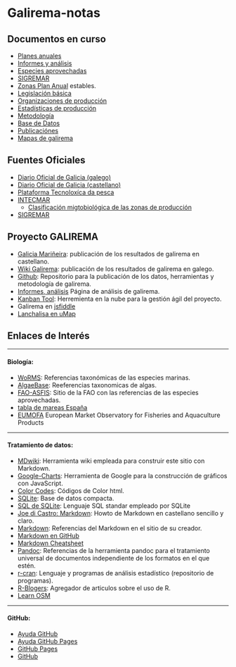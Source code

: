 
Galirema-notas
======

Documentos en curso
-------

* [Planes anuales](pages/IndicePlanes.md)
* [Informes y análisis](pages/IndiceInformes.md)
* [Especies aprovechadas](pages/IndiceEspecies.md)
* [SIGREMAR](pages/IndiceSigremar.md)
* [Zonas Plan Anual](pages/IndiceZonasPlan.md) estables.
* [Legislación básica](pages/IndiceLegislacion.md)
* [Organizaciones de producción](pages/IndiceOrganizaciones.md)
* [Estadísticas de producción](pages/IndiceEstadisticas.md)
* [Metodología](pages/MetodologiaInicio.md)
* [Base de Datos](pages/muestreosSQLite.md)
* [Publicaciónes](pages/IndicePublicacion.md)
* [Mapas de galirema](pages/indiceMapas.md)

Fuentes Oficiales
-----

 - [Diario Oficial de Galicia (galego)](http://www.xunta.es/diario-oficial-galicia/Welcome.do?lang=gl)
 -  [Diario Oficial de Galicia (castellano)](http://www.xunta.es/diario-oficial-galicia/Welcome.do?lang=es)
 - [Plataforma Tecnoloxíca da pesca](http://www.pescadegalicia.com/)
 - [INTECMAR](http://www.intecmar.org/)
     - [Clasificación migtobiológica de las zonas de producción](http://www.intecmar.gal/informacion/microbio/Clasificacion.aspx) 
 - [SIGREMAR](https://goo.gl/glKrkM)

Proyecto GALIREMA
-------

 - [Galicia Mariñeira](http://www.galiciamarineira.info/): publicación de los resultados de galirema en castellano.
 - [Wiki Galirema](http://es.galirema.wikia.com/wiki/Wiki_Galirema): publicación de los resultados de galirema en galego.
 - [Github](https://goo.gl/SyCglx): Repositorio para la publicación de los datos, herramientas y metodología de galirema.
 - [Informes, análisis](https://goo.gl/uVsxCk) Página de análisis de galirema.
 - [Kanban Tool](https://galirema.kanbantool.com/): Herremienta en la nube para la gestión ágil del proyecto.
 - Galirema en [jsfiddle](https://goo.gl/gntPuo)
 - [Lanchalisa en uMap](https://umap.openstreetmap.fr/es/user/lanchalisa/)


Enlaces  de Interés
-------
-----  
#### Biología:

* [WoRMS](http://www.marinespecies.org/): Referencias taxonómicas de las especies marinas.
* [AlgaeBase](http://goo.gl/OzU5K8): Reeferencias taxonomicas de algas.
* [FAO-ASFIS](http://www.fao.org/fishery/collection/asfis/es): Sitio de la FAO con las referencias de las especies aprovechadas.
* [tabla de mareas España](https://goo.gl/tW3M89)
* [EUMOFA](http://www.eumofa.eu/) European Market Observatory for Fisheries and Aquaculture Products 

----  
#### Tratamiento de datos:

* [MDwiki](http://dynalon.github.io/mdwiki/#!index.md): Herramienta wiki empleada para construir este sitio con Markdown. 
* [Google-Charts](https://developers.google.com/chart/): Herramienta de Google para la construcción de gráficos con JavaScript.
* [Color Codes](http://goo.gl/3tEmCN): Códigos de Color html.
* [SQLite](http://www.sqlite.org/): Base de datos compacta.
* [SQL de SQLite](http://www.sqlite.org/lang.html): Lenguaje SQL standar empleado por SQLite
* [Joe di Castro: Markdown](http://joedicastro.com/pages/markdown.html): Howto de Markdown en castellano sencillo y claro.
* [Markdown](http://daringfireball.net/projects/markdown/): Referencias del Markdown en el sitio de su creador.
* [Markdown en GitHub](https://help.github.com/articles/basic-writing-and-formatting-syntax/)
* [Markdown Cheatsheet](https://github.com/adam-p/markdown-here/wiki/Markdown-Cheatsheet)
* [Pandoc](http://johnmacfarlane.net/pandoc/): Referencias de la herramienta pandoc para el tratamiento universal de documentos independiente de los formatos en el que estén.
* [r-cran](https://cran.r-project.org/): Lenguaje y programas de análisis estadístico (repositorio de programas).
* [R-Blogers](http://www.r-bloggers.com/): Agregador de articulos sobre el uso de R.
* [Learn OSM](http://learnosm.org/es/)

----
#### GitHub:

* [Ayuda GitHub](https://help.github.com/)
* [Ayuda GitHub Pages](https://help.github.com/categories/github-pages-basics/)
* [GitHub Pages](https://pages.github.com/)
* [GitHub](https://github.com/)

